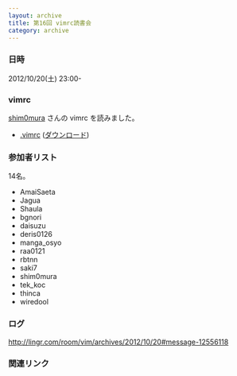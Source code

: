 ```yaml
---
layout: archive
title: 第16回 vimrc読書会
category: archive
---
```


### 日時
2012/10/20(土) 23:00-

### vimrc
[shim0mura](https://github.com/shim0mura) さんの vimrc を読みました。

- [.vimrc](https://github.com/shim0mura/dotfiles/blob/0a1e64b7614b9b95a861de9451043d05c189fb24/.vimrc) ([ダウンロード](https://raw.github.com/shim0mura/dotfiles/0a1e64b7614b9b95a861de9451043d05c189fb24/.vimrc))


### 参加者リスト

14名。

- AmaiSaeta
- Jagua
- Shaula
- bgnori
- daisuzu
- deris0126
- manga_osyo
- raa0121
- rbtnn
- saki7
- shim0mura
- tek_koc
- thinca
- wiredool


### ログ
<http://lingr.com/room/vim/archives/2012/10/20#message-12556118>

### 関連リンク

